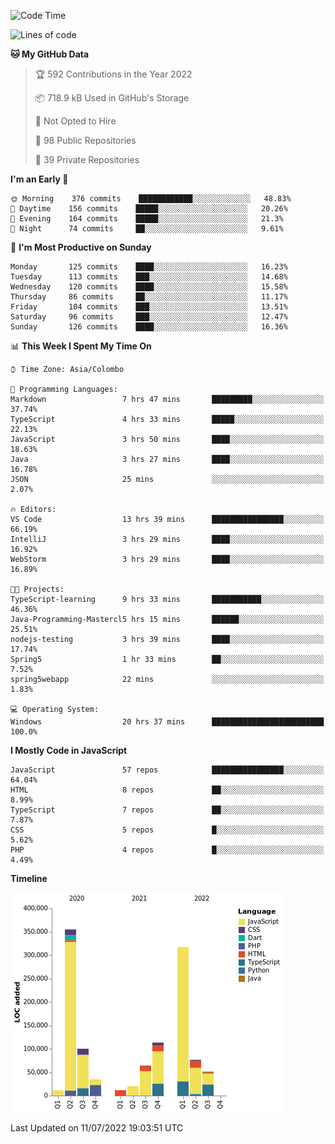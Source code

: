 
<!--START_SECTION:waka-->
![Code Time](http://img.shields.io/badge/Code%20Time-0%20secs-blue)

![Lines of code](https://img.shields.io/badge/From%20Hello%20World%20I%27ve%20Written-1%20Million%20lines%20of%20code-blue)

**🐱 My GitHub Data** 

> 🏆 592 Contributions in the Year 2022
 > 
> 📦 718.9 kB Used in GitHub's Storage 
 > 
> 🚫 Not Opted to Hire
 > 
> 📜 98 Public Repositories 
 > 
> 🔑 39 Private Repositories  
 > 
**I'm an Early 🐤** 

```text
🌞 Morning    376 commits    ████████████░░░░░░░░░░░░░   48.83% 
🌆 Daytime    156 commits    █████░░░░░░░░░░░░░░░░░░░░   20.26% 
🌃 Evening    164 commits    █████░░░░░░░░░░░░░░░░░░░░   21.3% 
🌙 Night      74 commits     ██░░░░░░░░░░░░░░░░░░░░░░░   9.61%

```
📅 **I'm Most Productive on Sunday** 

```text
Monday       125 commits    ████░░░░░░░░░░░░░░░░░░░░░   16.23% 
Tuesday      113 commits    ███░░░░░░░░░░░░░░░░░░░░░░   14.68% 
Wednesday    120 commits    ████░░░░░░░░░░░░░░░░░░░░░   15.58% 
Thursday     86 commits     ██░░░░░░░░░░░░░░░░░░░░░░░   11.17% 
Friday       104 commits    ███░░░░░░░░░░░░░░░░░░░░░░   13.51% 
Saturday     96 commits     ███░░░░░░░░░░░░░░░░░░░░░░   12.47% 
Sunday       126 commits    ████░░░░░░░░░░░░░░░░░░░░░   16.36%

```


📊 **This Week I Spent My Time On** 

```text
⌚︎ Time Zone: Asia/Colombo

💬 Programming Languages: 
Markdown                 7 hrs 47 mins       █████████░░░░░░░░░░░░░░░░   37.74% 
TypeScript               4 hrs 33 mins       █████░░░░░░░░░░░░░░░░░░░░   22.13% 
JavaScript               3 hrs 50 mins       ████░░░░░░░░░░░░░░░░░░░░░   18.63% 
Java                     3 hrs 27 mins       ████░░░░░░░░░░░░░░░░░░░░░   16.78% 
JSON                     25 mins             ░░░░░░░░░░░░░░░░░░░░░░░░░   2.07%

🔥 Editors: 
VS Code                  13 hrs 39 mins      ████████████████░░░░░░░░░   66.19% 
IntelliJ                 3 hrs 29 mins       ████░░░░░░░░░░░░░░░░░░░░░   16.92% 
WebStorm                 3 hrs 29 mins       ████░░░░░░░░░░░░░░░░░░░░░   16.89%

🐱‍💻 Projects: 
TypeScript-learning      9 hrs 33 mins       ███████████░░░░░░░░░░░░░░   46.36% 
Java-Programming-Mastercl5 hrs 15 mins       ██████░░░░░░░░░░░░░░░░░░░   25.51% 
nodejs-testing           3 hrs 39 mins       ████░░░░░░░░░░░░░░░░░░░░░   17.74% 
Spring5                  1 hr 33 mins        ██░░░░░░░░░░░░░░░░░░░░░░░   7.52% 
spring5webapp            22 mins             ░░░░░░░░░░░░░░░░░░░░░░░░░   1.83%

💻 Operating System: 
Windows                  20 hrs 37 mins      █████████████████████████   100.0%

```

**I Mostly Code in JavaScript** 

```text
JavaScript               57 repos            ████████████████░░░░░░░░░   64.04% 
HTML                     8 repos             ██░░░░░░░░░░░░░░░░░░░░░░░   8.99% 
TypeScript               7 repos             ██░░░░░░░░░░░░░░░░░░░░░░░   7.87% 
CSS                      5 repos             █░░░░░░░░░░░░░░░░░░░░░░░░   5.62% 
PHP                      4 repos             █░░░░░░░░░░░░░░░░░░░░░░░░   4.49%

```


**Timeline**

![Chart not found](https://raw.githubusercontent.com/ccweerasinghe1994/ccweerasinghe1994/master/charts/bar_graph.png) 


 Last Updated on 11/07/2022 19:03:51 UTC
<!--END_SECTION:waka-->
